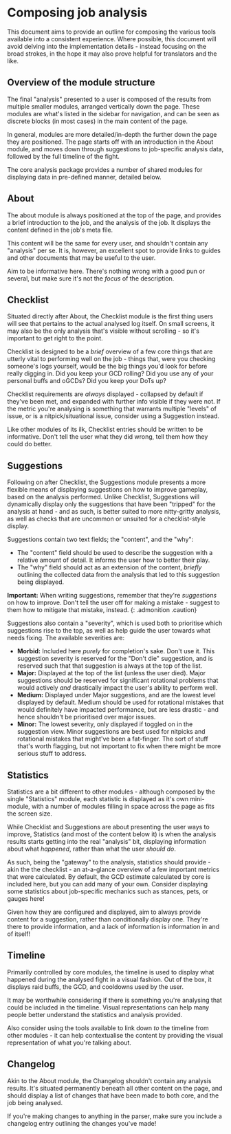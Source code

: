 # Composing job analysis

This document aims to provide an outline for composing the various tools available into a consistent experience. Where possible, this document will avoid delving into the implementation details - instead focusing on the broad strokes, in the hope it may also prove helpful for translators and the like.

## Overview of the module structure

The final "analysis" presented to a user is composed of the results from multiple smaller modules, arranged vertically down the page. These modules are what's listed in the sidebar for navigation, and can be seen as discrete blocks (in most cases) in the main content of the page.

In general, modules are more detailed/in-depth the further down the page they are positioned. The page starts off with an introduction in the About module, and moves down through suggestions to job-specific analysis data, followed by the full timeline of the fight.

The core analysis package provides a number of shared modules for displaying data in pre-defined manner, detailed below.

## About

The about module is always positioned at the top of the page, and provides a brief introduction to the job, and the analysis of the job. It displays the content defined in the job's meta file.

This content will be the same for every user, and shouldn't contain any "analysis" per se. It is, however, an excellent spot to provide links to guides and other documents that may be useful to the user.

Aim to be informative here. There's nothing wrong with a good pun or several, but make sure it's not the _focus_ of the description.

## Checklist

Situated directly after About, the Checklist module is the first thing users will see that pertains to the actual analysed log itself. On small screens, it may also be the only analysis that's visible without scrolling - so it's important to get right to the point.

Checklist is designed to be a _brief_ overview of a few core things that are utterly vital to performing well on the job - things that, were you checking someone's logs yourself, would be the big things you'd look for before really digging in. Did you keep your GCD rolling? Did you use any of your personal buffs and oGCDs? Did you keep your DoTs up?

Checklist requirements are _always_ displayed - collapsed by default if they've been met, and expanded with further info visible if they were not. If the metric you're analysing is something that warrants multiple "levels" of issue, or is a nitpick/situational issue, consider using a Suggestion instead.

Like other modules of its ilk, Checklist entries should be written to be informative. Don't tell the user what they did wrong, tell them how they could do better.

## Suggestions

Following on after Checklist, the Suggestions module presents a more flexible means of displaying suggestions on how to improve gameplay, based on the analysis performed. Unlike Checklist, Suggestions will dynamically display only the suggestions that have been "tripped" for the analysis at hand - and as such, is better suited to more nitty-gritty analysis, as well as checks that are uncommon or unsuited for a checklist-style display.

Suggestions contain two text fields; the "content", and the "why":

- The "content" field should be used to describe the suggestion with a relative amount of detail. It informs the user how to better their play.
- The "why" field should act as an extension of the content, _briefly_ outlining the collected data from the analysis that led to this suggestion being displayed.

**Important:** When writing suggestions, remember that they're _suggestions_ on how to improve. Don't tell the user off for making a mistake - suggest to them how to mitigate that mistake, instead.
{: .admonition .caution}

Suggestions also contain a "severity", which is used both to prioritise which suggestions rise to the top, as well as help guide the user towards what needs fixing. The available severities are:

- **Morbid:** Included here _purely_ for completion's sake. Don't use it. This suggestion severity is reserved for the "Don't die" suggestion, and is reserved such that that suggestion is always at the top of the list.
- **Major:** Displayed at the top of the list (unless the user died). Major suggestions should be reserved for significant rotational problems that would actively _and_ drastically impact the user's ability to perform well.
- **Medium:** Displayed under Major suggestions, and are the lowest level displayed by default. Medium should be used for rotational mistakes that would definitely have impacted performance, but are less drastic - and hence shouldn't be prioritised over major issues.
- **Minor:** The lowest severity, only displayed if toggled on in the suggestion view. Minor suggestions are best used for nitpicks and rotational mistakes that might've been a fat-finger. The sort of stuff that's worth flagging, but not important to fix when there might be more serious stuff to address.

## Statistics

Statistics are a bit different to other modules - although composed by the single "Statistics" module, each statistic is displayed as it's own mini-module, with a number of modules filling in space across the page as fits the screen size.

While Checklist and Suggestions are about presenting the user ways to improve, Statistics (and most of the content below it) is when the analysis results starts getting into the real "analysis" bit, displaying information about what _happened_, rather than what the user _should do_.

As such, being the "gateway" to the analysis, statistics should provide - akin the the checklist - an at-a-glance overview of a few important metrics that were calculated. By default, the GCD estimate calculated by core is included here, but you can add many of your own. Consider displaying some statistics about job-specific mechanics such as stances, pets, or gauges here!

Given how they are configured and displayed, aim to always provide content for a suggestion, rather than conditionally display one. They're there to provide information, and a lack of information is information in and of itself!

## Timeline

Primarily controlled by core modules, the timeline is used to display what happened during the analysed fight in a visual fashion. Out of the box, it displays raid buffs, the GCD, and cooldowns used by the user.

It may be worthwhile considering if there is something you're analysing that could be included in the timeline. Visual representations can help many people better understand the statistics and analysis provided.

Also consider using the tools available to link down _to_ the timeline from other modules - it can help contextualise the content by providing the visual representation of what you're talking about.

## Changelog

Akin to the About module, the Changelog shouldn't contain any analysis results. It's situated permanently beneath all other content on the page, and should display a list of changes that have been made to both core, and the job being analysed.

If you're making changes to anything in the parser, make sure you include a changelog entry outlining the changes you've made!
